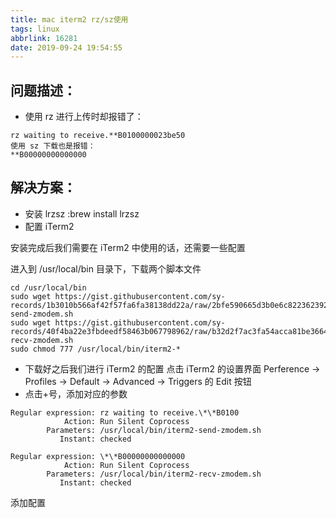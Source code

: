 ```yaml
---
title: mac iterm2 rz/sz使用
tags: linux
abbrlink: 16281
date: 2019-09-24 19:54:55
---
```


## 问题描述：

- 使用 rz 进行上传时却报错了：

```
rz waiting to receive.**B0100000023be50
使用 sz 下载也是报错：
**B00000000000000

```

## 解决方案：
- 安装 lrzsz :brew install lrzsz
- 配置 iTerm2

安装完成后我们需要在 iTerm2 中使用的话，还需要一些配置

进入到 /usr/local/bin 目录下，下载两个脚本文件

```
cd /usr/local/bin 
sudo wget https://gist.githubusercontent.com/sy-records/1b3010b566af42f57fa6fa38138dd22a/raw/2bfe590665d3b0e6c8223623922474361058920c/iterm2-send-zmodem.sh 
sudo wget https://gist.githubusercontent.com/sy-records/40f4ba22e3fbdeedf58463b067798962/raw/b32d2f7ac3fa54acca81be3664797cebb724690f/iterm2-recv-zmodem.sh
sudo chmod 777 /usr/local/bin/iterm2-* 
```

- 下载好之后我们进行 iTerm2 的配置 点击 iTerm2 的设置界面 Perference -> Profiles -> Default -> Advanced -> Triggers 的 Edit 按钮
-  点击+号，添加对应的参数

```
Regular expression: rz waiting to receive.\*\*B0100
            Action: Run Silent Coprocess
        Parameters: /usr/local/bin/iterm2-send-zmodem.sh
           Instant: checked

Regular expression: \*\*B00000000000000
            Action: Run Silent Coprocess
        Parameters: /usr/local/bin/iterm2-recv-zmodem.sh
           Instant: checked

```
添加配置 
